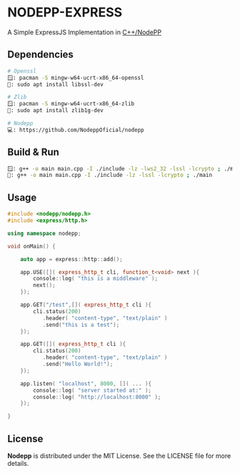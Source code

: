 # NODEPP-EXPRESS

A Simple ExpressJS Implementation in [C++/NodePP]([NodePP](https://github.com/NodeppOficial/nodepp))

## Dependencies
```bash
# Openssl
🪟: pacman -S mingw-w64-ucrt-x86_64-openssl
🐧: sudo apt install libssl-dev

# Zlib
🪟: pacman -S mingw-w64-ucrt-x86_64-zlib
🐧: sudo apt install zlib1g-dev

# Nodepp
💻: https://github.com/NodeppOficial/nodepp
```

## Build & Run
```bash
🪟: g++ -o main main.cpp -I ./include -lz -lws2_32 -lssl -lcrypto ; ./main
🐧: g++ -o main main.cpp -I ./include -lz -lssl -lcrypto ; ./main
```

## Usage

```cpp
#include <nodepp/nodepp.h>
#include <express/http.h>

using namespace nodepp;

void onMain() {

    auto app = express::http::add();

    app.USE([]( express_http_t cli, function_t<void> next ){
        console::log( "this is a middleware" );
        next();
    });

    app.GET("/test",[]( express_http_t cli ){
        cli.status(200)
           .header( "content-type", "text/plain" )
           .send("this is a test");
    });

    app.GET([]( express_http_t cli ){
        cli.status(200)
           .header( "content-type", "text/plain" )
           .send("Hello World!");
    });

    app.listen( "localhost", 8000, []( ... ){
        console::log( "server started at:" );
        console::log( "http://localhost:8000" );
    });

}

```

## License

**Nodepp** is distributed under the MIT License. See the LICENSE file for more details.
